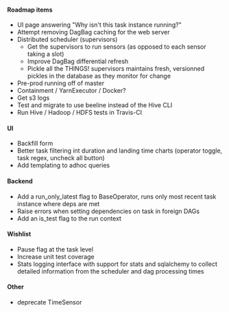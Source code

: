 #### Roadmap items
* UI page answering "Why isn't this task instance running?"
* Attempt removing DagBag caching for the web server
* Distributed scheduler (supervisors)
    * Get the supervisors to run sensors (as opposed to each sensor taking a slot)
    * Improve DagBag differential refresh
    * Pickle all the THINGS! supervisors maintains fresh, versionned pickles in the database as they monitor for change
* Pre-prod running off of master
* Containment / YarnExecutor / Docker?
* Get s3 logs
* Test and migrate to use beeline instead of the Hive CLI
* Run Hive / Hadoop / HDFS tests in Travis-CI


#### UI
* Backfill form
* Better task filtering int duration and landing time charts (operator toggle, task regex, uncheck all button)
* Add templating to adhoc queries

#### Backend
* Add a run_only_latest flag to BaseOperator, runs only most recent task instance where deps are met
* Raise errors when setting dependencies on task in foreign DAGs
* Add an is_test flag to the run context

#### Wishlist
* Pause flag at the task level
* Increase unit test coverage
* Stats logging interface with support for stats and sqlalchemy to collect detailed information from the scheduler and dag processing times

#### Other
* deprecate TimeSensor
